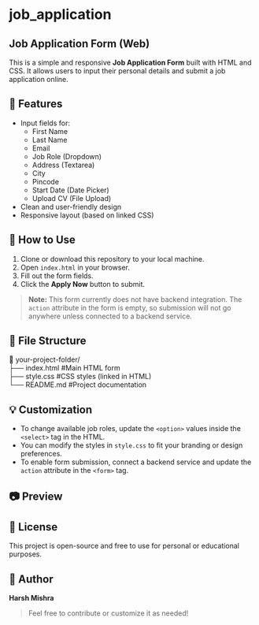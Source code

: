 # job_application

## Job Application Form (Web)
This is a simple and responsive **Job Application Form** built with HTML and CSS. It allows users to input their personal details and submit a job application online.

## 📝 Features
- Input fields for:
  - First Name
  - Last Name
  - Email
  - Job Role (Dropdown)
  - Address (Textarea)
  - City
  - Pincode
  - Start Date (Date Picker)
  - Upload CV (File Upload)
- Clean and user-friendly design
- Responsive layout (based on linked CSS)

## 🚀 How to Use
1. Clone or download this repository to your local machine.
2. Open `index.html` in your browser.
3. Fill out the form fields.
4. Click the **Apply Now** button to submit.

> **Note:** This form currently does not have backend integration. The `action` attribute in the form is empty, so submission will not go anywhere unless connected to a backend service.

## 📁 File Structure
📁 your-project-folder/ <br>
├── index.html  #Main HTML form <br>
├── style.css  #CSS styles (linked in HTML) <br>
└── README.md  #Project documentation <br>

## 💡 Customization
- To change available job roles, update the `<option>` values inside the `<select>` tag in the HTML.
- You can modify the styles in `style.css` to fit your branding or design preferences.
- To enable form submission, connect a backend service and update the `action` attribute in the `<form>` tag.

## 📷 Preview


## 📄 License
This project is open-source and free to use for personal or educational purposes.

## 👤 Author
**Harsh Mishra**  

> Feel free to contribute or customize it as needed!
